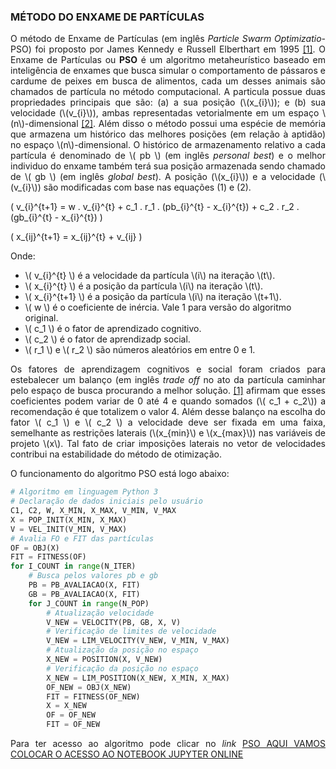   <script src="https://polyfill.io/v3/polyfill.min.js?features=es6"></script>
  <script id="MathJax-script" async src="https://cdn.jsdelivr.net/npm/mathjax@3/es5/tex-mml-chtml.js"></script>

### MÉTODO DO ENXAME DE PARTÍCULAS

<p align="justify">
O método de Enxame de Partículas (em inglês <i>Particle Swarm Optimizatio</i>-PSO) foi proposto por James Kennedy e Russell Elberthart em 1995 <a href="https://www.cs.tufts.edu/comp/150GA/homeworks/hw3/_reading6%201995%20particle%20swarming.pdf">[1]</a>. O Enxame de Partículas ou <b>PSO</b> é um algoritmo metaheurístico baseado em inteligência de enxames que busca simular o comportamento de pássaros e cardume de peixes em busca de alimentos, cada um desses animais são chamados de partícula no método computacional. A particula possue duas propriedades principais que são: (a) a sua posição (\(x_{i}\)); e (b) sua velocidade (\(v_{i}\)), ambas representadas vetorialmente em um espaço \(n\)-dimensional <a href="https://ieeexplore.ieee.org/document/6901057">[2]</a>. Além disso o método possui uma espécie de memória que armazena um histórico das melhores posições (em relação à aptidão) no espaço \(n\)-dimensional. O histórico de armazenamento relativo a cada partícula é denominado de \( pb \) (em inglês <i>personal best</i>) e o melhor individuo do enxame também terá sua posição armazenada sendo chamado de \( gb \) (em inglês <i>global best</i>). A posição (\(x_{i}\)) e a velocidade (\(v_{i}\)) são modificadas com base nas equações (1) e (2).
</p>

<p align="justify">

\( v_{i}^{t+1} = w . v_{i}^{t} + c_1 . r_1 . (pb_{i}^{t} - x_{i}^{t}) + c_2 . r_2 . (gb_{i}^{t} - x_{i}^{t}) \) <br>  

\( x_{ij}^{t+1} = x_{ij}^{t} + v_{ij} \) <br>

Onde:<br>
</p>

<ul>
<li>\( v_{i}^{t} \) é a velocidade da partícula \(i\) na iteração \(t\).</li>
<li>\( x_{i}^{t} \) é a posição da partícula \(i\) na iteração \(t\).</li>
<li>\( x_{i}^{t+1} \) é a posição da partícula \(i\) na iteração \(t+1\).</li>
<li>\( w \) é o coeficiente de inércia. Vale 1 para versão do algoritmo original.</li>
<li>\( c_1 \) é o fator de aprendizado cognitivo.</li>
<li>\( c_2 \) é o fator de aprendizadp social.</li>
<li>\( r_1 \) e \( r_2 \) são números aleatórios em entre 0 e 1.</li>
</ul>

<p align="justify">
Os fatores de aprendizagem cognitivos e social foram criados para estebalecer um balanço (em inglês <i>trade off</i> no ato da partícula caminhar pelo espaço de busca procurando a melhor solução. <a href="https://www.cs.tufts.edu/comp/150GA/homeworks/hw3/_reading6%201995%20particle%20swarming.pdf">[1]</a> afirmam que esses coeficientes podem variar de 0 até 4 e quando somados (\( c_1 + c_2\)) a recomendação é que totalizem o valor 4. Além desse balanço na escolha do fator \( c_1 \) e \( c_2 \) a velocidade deve ser fixada em uma faixa, semelhante as restrições laterais (\(x_{min}\) e \(x_{max}\)) nas variáveis de projeto \(x\). Tal fato de criar imposições laterais no vetor de velocidades contribui na estabilidade do método de otimização.<br>

O funcionamento do algoritmo PSO está logo abaixo:
</p>

```python
# Algoritmo em linguagem Python 3
# Declaração de dados iniciais pelo usuário
C1, C2, W, X_MIN, X_MAX, V_MIN, V_MAX
X = POP_INIT(X_MIN, X_MAX)
V = VEL_INIT(V_MIN, V_MAX)
# Avalia FO e FIT das partículas
OF = OBJ(X)
FIT = FITNESS(OF)
for I_COUNT in range(N_ITER)
    # Busca pelos valores pb e gb
    PB = PB_AVALIACAO(X, FIT)
    GB = PB_AVALIACAO(X, FIT)
    for J_COUNT in range(N_POP)
        # Atualização velocidade
        V_NEW = VELOCITY(PB, GB, X, V) 
        # Verificação de limites de velocidade
        V_NEW = LIM_VELOCITY(V_NEW, V_MIN, V_MAX)
        # Atualização da posição no espaço
        X_NEW = POSITION(X, V_NEW)
        # Verificação da posição no espaço
        X_NEW = LIM_POSITION(X_NEW, X_MIN, X_MAX)
        OF_NEW = OBJ(X_NEW)
        FIT = FITNESS(OF_NEW)
        X = X_NEW
        OF = OF_NEW
        FIT = OF_NEW
```
<p align="justify">
  Para ter acesso ao algoritmo pode clicar no <i>link</i> <a href="https://arxiv.org/ftp/arxiv/papers/1804/1804.05319.pdf">PSO AQUI VAMOS COLOCAR O ACESSO AO NOTEBOOK JUPYTER ONLINE</a>
</p>
